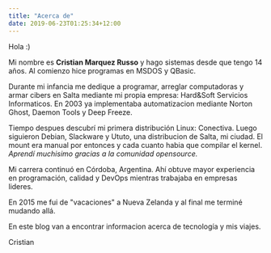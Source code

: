 ```yaml
---
title: "Acerca de"
date: 2019-06-23T01:25:34+12:00
---
```

Hola :)

Mi nombre es **Cristian Marquez Russo** y hago sistemas desde que tengo 14 años. Al comienzo hice programas en MSDOS y QBasic.

Durante mi infancia me dedique a programar, arreglar computadoras y armar cibers en Salta mediante mi propia empresa: Hard&Soft Servicios Informaticos. En 2003 ya implementaba automatizacion mediante Norton Ghost, Daemon Tools y Deep Freeze.

Tiempo despues descubrí mi primera distribución Linux: Conectiva. Luego siguieron Debian, Slackware y Ututo, una distribucion de Salta, mi ciudad. El mount era manual por entonces y cada cuanto habia que compilar el kernel. _Aprendí muchisimo gracias a la comunidad opensource._

Mi carrera continuó en Córdoba, Argentina. Ahí obtuve mayor experiencia en programación, calidad y DevOps mientras trabajaba en empresas lideres.

En 2015 me fui de "vacaciones" a Nueva Zelanda y al final me terminé mudando allá.

En este blog van a encontrar informacion acerca de tecnología y mis viajes.

Cristian
